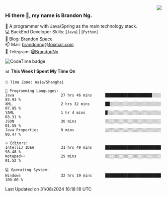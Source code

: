 <img  align="right" src="https://github-readme-stats-brandon0824.vercel.app/api/top-langs/?username=brandon0824&layout=compact">

### Hi there 👋, my name is Brandon Ng.

🌱 A programmer with Java/Spring as the main technology stack.  
💻 BackEnd Developer Skills: [`Java`] | [`Python`]  
📝 Blog: [Brandon Space](https://brandonng.tech)  
📫 Mail: brandonng@foxmail.com  
📰 Telegram: [@BrandonNg](https://t.me/BrandonNg24)  

![CodeTime badge](https://img.shields.io/endpoint?style=flat-square&url=https%3A%2F%2Fapi.codetime.dev%2Fshield%3Fid%3D128%26project%3D%26in%3D604800000)

<!--START_SECTION:waka-->
📊 **This Week I Spent My Time On** 

```text
🕑︎ Time Zone: Asia/Shanghai

💬 Programming Languages: 
Java                     27 hrs 46 mins      █████████████████████░░░░   85.93 % 
XML                      2 hrs 32 mins       ██░░░░░░░░░░░░░░░░░░░░░░░   07.85 % 
YAML                     1 hr 4 mins         █░░░░░░░░░░░░░░░░░░░░░░░░   03.31 % 
JSON                     30 mins             ░░░░░░░░░░░░░░░░░░░░░░░░░   01.55 % 
Java Properties          9 mins              ░░░░░░░░░░░░░░░░░░░░░░░░░   00.47 % 

🔥 Editors: 
IntelliJ IDEA            31 hrs 49 mins      █████████████████████████   98.48 % 
Notepad++                29 mins             ░░░░░░░░░░░░░░░░░░░░░░░░░   01.52 % 

💻 Operating System: 
Windows                  32 hrs 19 mins      █████████████████████████   100.00 % 
```


 Last Updated on 31/08/2024 16:18:18 UTC
<!--END_SECTION:waka-->
